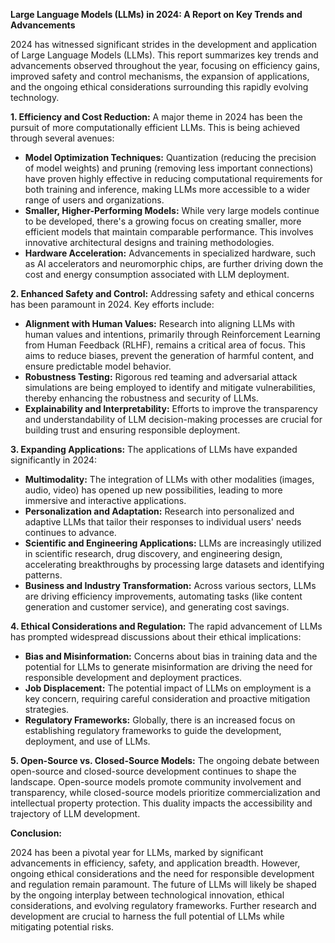 **Large Language Models (LLMs) in 2024: A Report on Key Trends and Advancements**

2024 has witnessed significant strides in the development and application of Large Language Models (LLMs).  This report summarizes key trends and advancements observed throughout the year, focusing on efficiency gains, improved safety and control mechanisms, the expansion of applications, and the ongoing ethical considerations surrounding this rapidly evolving technology.

**1. Efficiency and Cost Reduction:**  A major theme in 2024 has been the pursuit of more computationally efficient LLMs.  This is being achieved through several avenues:

* **Model Optimization Techniques:**  Quantization (reducing the precision of model weights) and pruning (removing less important connections) have proven highly effective in reducing computational requirements for both training and inference, making LLMs more accessible to a wider range of users and organizations.
* **Smaller, Higher-Performing Models:**  While very large models continue to be developed, there's a growing focus on creating smaller, more efficient models that maintain comparable performance.  This involves innovative architectural designs and training methodologies.
* **Hardware Acceleration:**  Advancements in specialized hardware, such as AI accelerators and neuromorphic chips, are further driving down the cost and energy consumption associated with LLM deployment.

**2. Enhanced Safety and Control:**  Addressing safety and ethical concerns has been paramount in 2024.  Key efforts include:

* **Alignment with Human Values:**  Research into aligning LLMs with human values and intentions, primarily through Reinforcement Learning from Human Feedback (RLHF), remains a critical area of focus.  This aims to reduce biases, prevent the generation of harmful content, and ensure predictable model behavior.
* **Robustness Testing:**  Rigorous red teaming and adversarial attack simulations are being employed to identify and mitigate vulnerabilities, thereby enhancing the robustness and security of LLMs.
* **Explainability and Interpretability:**  Efforts to improve the transparency and understandability of LLM decision-making processes are crucial for building trust and ensuring responsible deployment.

**3. Expanding Applications:**  The applications of LLMs have expanded significantly in 2024:

* **Multimodality:**  The integration of LLMs with other modalities (images, audio, video) has opened up new possibilities, leading to more immersive and interactive applications.
* **Personalization and Adaptation:**  Research into personalized and adaptive LLMs that tailor their responses to individual users' needs continues to advance.
* **Scientific and Engineering Applications:**  LLMs are increasingly utilized in scientific research, drug discovery, and engineering design, accelerating breakthroughs by processing large datasets and identifying patterns.
* **Business and Industry Transformation:**  Across various sectors, LLMs are driving efficiency improvements, automating tasks (like content generation and customer service), and generating cost savings.

**4. Ethical Considerations and Regulation:**  The rapid advancement of LLMs has prompted widespread discussions about their ethical implications:

* **Bias and Misinformation:** Concerns about bias in training data and the potential for LLMs to generate misinformation are driving the need for responsible development and deployment practices.
* **Job Displacement:**  The potential impact of LLMs on employment is a key concern, requiring careful consideration and proactive mitigation strategies.
* **Regulatory Frameworks:**  Globally, there is an increased focus on establishing regulatory frameworks to guide the development, deployment, and use of LLMs.

**5. Open-Source vs. Closed-Source Models:**  The ongoing debate between open-source and closed-source development continues to shape the landscape.  Open-source models promote community involvement and transparency, while closed-source models prioritize commercialization and intellectual property protection. This duality impacts the accessibility and trajectory of LLM development.

**Conclusion:**

2024 has been a pivotal year for LLMs, marked by significant advancements in efficiency, safety, and application breadth.  However, ongoing ethical considerations and the need for responsible development and regulation remain paramount.  The future of LLMs will likely be shaped by the ongoing interplay between technological innovation, ethical considerations, and evolving regulatory frameworks.  Further research and development are crucial to harness the full potential of LLMs while mitigating potential risks.